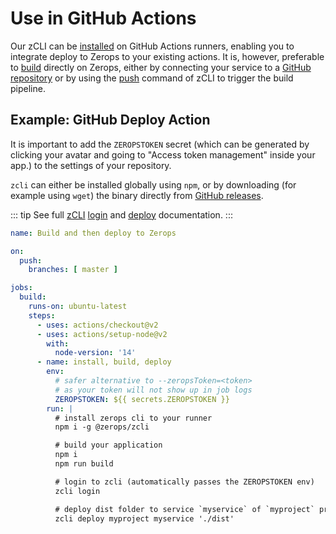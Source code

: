 # Use in GitHub Actions

Our zCLI can be [installed](/documentation/cli/installation-authorization.html#installation) on GitHub Actions runners, enabling you to integrate deploy to Zerops to your existing actions. It is, however, preferable to [build](/documentation/build/how-zerops-build-works.html) directly on Zerops, either by connecting your service to a [GitHub repository](/documentation/github/github-integration.html) or by using the [push](/documentation/cli/available-commands.html#push-project-name-service-name) command of zCLI to trigger the build pipeline.

## Example: GitHub Deploy Action

It is important to add the `ZEROPSTOKEN` secret (which can be generated by clicking your avatar and going to "Access token management" inside your app.) to the settings of your repository.

`zcli` can either be installed globally using `npm`, or by downloading (for example using `wget`) the binary directly from [GitHub releases](https://github.com/zeropsio/zcli/releases).

::: tip
See full [zCLI](/documentation/cli/available-commands.html) [login](/documentation/cli/available-commands.html#login) and [deploy](/documentation/cli/available-commands.html#deploy-project-name-service-name-space-separated-files-or-directories) documentation.
:::

```yaml
name: Build and then deploy to Zerops

on:
  push:
    branches: [ master ]

jobs:
  build:
    runs-on: ubuntu-latest
    steps:
      - uses: actions/checkout@v2
      - uses: actions/setup-node@v2
        with:
          node-version: '14'
      - name: install, build, deploy
        env:
          # safer alternative to --zeropsToken=<token>
          # as your token will not show up in job logs
          ZEROPSTOKEN: ${{ secrets.ZEROPSTOKEN }}
        run: |
          # install zerops cli to your runner
          npm i -g @zerops/zcli

          # build your application
          npm i
          npm run build

          # login to zcli (automatically passes the ZEROPSTOKEN env)
          zcli login

          # deploy dist folder to service `myservice` of `myproject` project
          zcli deploy myproject myservice './dist'
```

